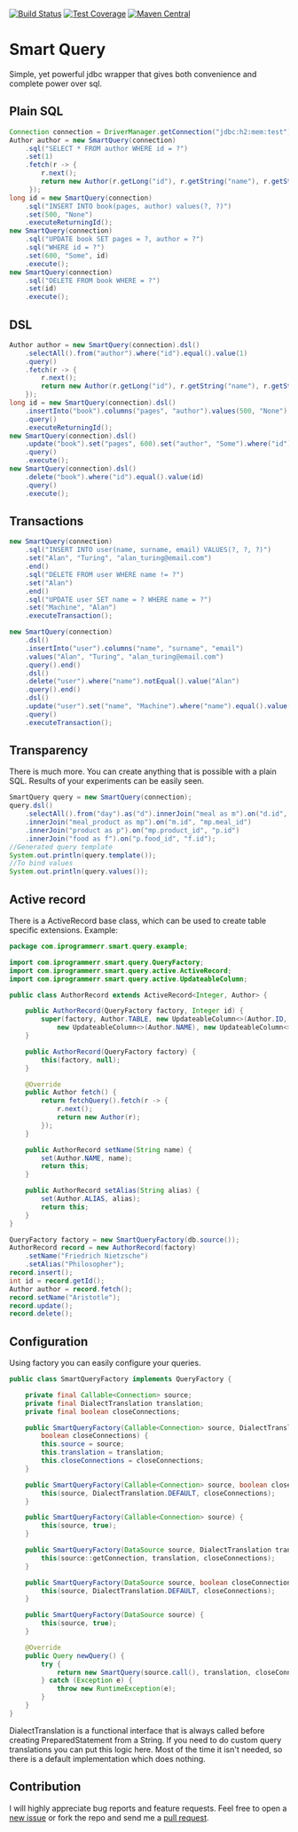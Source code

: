 [![Build Status](https://travis-ci.com/Iprogrammerr/Smart-Query.svg?branch=master)](https://travis-ci.com/Iprogrammerr/Smart-Query)
[![Test Coverage](https://img.shields.io/codecov/c/github/iprogrammerr/smart-query/master.svg)](https://codecov.io/gh/Iprogrammerr/Smart-Query/branch/master)
[![Maven Central](https://img.shields.io/maven-central/v/com.iprogrammerr/smart-query.svg?label=Maven%20Central)](https://search.maven.org/search?q=g:%22com.iprogrammerr%22%20AND%20a:%22smart-query%22)
# Smart Query
Simple, yet powerful jdbc wrapper that gives both convenience and complete power over sql.
## Plain SQL
```java
Connection connection = DriverManager.getConnection("jdbc:h2:mem:test");
Author author = new SmartQuery(connection)
    .sql("SELECT * FROM author WHERE id = ?")
    .set(1)
    .fetch(r -> {
        r.next();
        return new Author(r.getLong("id"), r.getString("name"), r.getString("alias"));
     });
long id = new SmartQuery(connection)
    .sql("INSERT INTO book(pages, author) values(?, ?)")
    .set(500, "None")
    .executeReturningId();
new SmartQuery(connection)
    .sql("UPDATE book SET pages = ?, author = ?")
    .sql("WHERE id = ?")
    .set(600, "Some", id)
    .execute();
new SmartQuery(connection)
    .sql("DELETE FROM book WHERE = ?")
    .set(id)
    .execute();
```
## DSL
```java
Author author = new SmartQuery(connection).dsl()
    .selectAll().from("author").where("id").equal().value(1)
    .query()
    .fetch(r -> {
        r.next();
        return new Author(r.getLong("id"), r.getString("name"), r.getString("alias"));
    });
long id = new SmartQuery(connection).dsl()
    .insertInto("book").columns("pages", "author").values(500, "None")
    .query()
    .executeReturningId();
new SmartQuery(connection).dsl()
    .update("book").set("pages", 600).set("author", "Some").where("id").equal().value(id)
    .query()
    .execute();
new SmartQuery(connection).dsl()
    .delete("book").where("id").equal().value(id)
    .query()
    .execute();
```
## Transactions
```java
new SmartQuery(connection)
    .sql("INSERT INTO user(name, surname, email) VALUES(?, ?, ?)")
    .set("Alan", "Turing", "alan_turing@email.com")
    .end()
    .sql("DELETE FROM user WHERE name != ?")
    .set("Alan")
    .end()
    .sql("UPDATE user SET name = ? WHERE name = ?")
    .set("Machine", "Alan")
    .executeTransaction();

new SmartQuery(connection)
    .dsl()
    .insertInto("user").columns("name", "surname", "email")
    .values("Alan", "Turing", "alan_turing@email.com")
    .query().end()
    .dsl()
    .delete("user").where("name").notEqual().value("Alan")
    .query().end()
    .dsl()
    .update("user").set("name", "Machine").where("name").equal().value("Alan")
    .query()
    .executeTransaction();
```
## Transparency
There is much more. You can create anything that is possible with a plain SQL. Results of your experiments can be easily seen.
```java
SmartQuery query = new SmartQuery(connection);
query.dsl()
    .selectAll().from("day").as("d").innerJoin("meal as m").on("d.id", "m.day_id")
    .innerJoin("meal_product as mp").on("m.id", "mp.meal_id")
    .innerJoin("product as p").on("mp.product_id", "p.id")
    .innerJoin("food as f").on("p.food_id", "f.id");
//Generated query template
System.out.println(query.template());
//To bind values
System.out.println(query.values());
```
## Active record
There is a ActiveRecord base class, which can be used to create table specific extensions. Example:
```java
package com.iprogrammerr.smart.query.example;

import com.iprogrammerr.smart.query.QueryFactory;
import com.iprogrammerr.smart.query.active.ActiveRecord;
import com.iprogrammerr.smart.query.active.UpdateableColumn;

public class AuthorRecord extends ActiveRecord<Integer, Author> {

    public AuthorRecord(QueryFactory factory, Integer id) {
        super(factory, Author.TABLE, new UpdateableColumn<>(Author.ID, id), Integer.class, true,
            new UpdateableColumn<>(Author.NAME), new UpdateableColumn<>(Author.ALIAS));
    }

    public AuthorRecord(QueryFactory factory) {
        this(factory, null);
    }

    @Override
    public Author fetch() {
        return fetchQuery().fetch(r -> {
            r.next();
            return new Author(r);
        });
    }

    public AuthorRecord setName(String name) {
        set(Author.NAME, name);
        return this;
    }

    public AuthorRecord setAlias(String alias) {
        set(Author.ALIAS, alias);
        return this;
    }
}

QueryFactory factory = new SmartQueryFactory(db.source());
AuthorRecord record = new AuthorRecord(factory)
    .setName("Friedrich Nietzsche")
    .setAlias("Philosopher");
record.insert();
int id = record.getId();
Author author = record.fetch();
record.setName("Aristotle");
record.update();
record.delete();
```
## Configuration
Using factory you can easily configure your queries.
```java
public class SmartQueryFactory implements QueryFactory {

    private final Callable<Connection> source;
    private final DialectTranslation translation;
    private final boolean closeConnections;

    public SmartQueryFactory(Callable<Connection> source, DialectTranslation translation, 
        boolean closeConnections) {
        this.source = source;
        this.translation = translation;
        this.closeConnections = closeConnections;
    }

    public SmartQueryFactory(Callable<Connection> source, boolean closeConnections) {
        this(source, DialectTranslation.DEFAULT, closeConnections);
    }

    public SmartQueryFactory(Callable<Connection> source) {
        this(source, true);
    }

    public SmartQueryFactory(DataSource source, DialectTranslation translation, boolean closeConnections) {
        this(source::getConnection, translation, closeConnections);
    }

    public SmartQueryFactory(DataSource source, boolean closeConnections) {
        this(source, DialectTranslation.DEFAULT, closeConnections);
    }

    public SmartQueryFactory(DataSource source) {
        this(source, true);
    }

    @Override
    public Query newQuery() {
        try {
            return new SmartQuery(source.call(), translation, closeConnections);
        } catch (Exception e) {
            throw new RuntimeException(e);
        }
    }
}
```
DialectTranslation is a functional interface that is always called before creating PreparedStatement from a String. If you need to do custom query translations you can put this logic here. Most of the time it isn't needed, so there is a default implementation which does nothing.
## Contribution
I will highly appreciate bug reports and feature requests. Feel free to open a [new issue](https://github.com/Iprogrammerr/Smart-Query/issues/) or fork the repo and send me a [pull request](https://github.com/Iprogrammerr/Smart-Query/pulls).